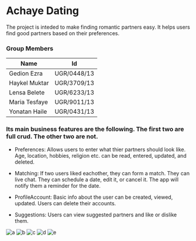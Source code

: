 # Achaye Dating
The project is inteded to make finding romantic partners easy. It helps users find good partners based on their preferences.
### Group Members
| Name | Id |
| -------- | ------- |
| Gedion Ezra  | UGR/0448/13 |
| Haykel Muktar | UGR/3709/13 |
| Lensa Belete    | UGR/6233/13 |
| Maria Tesfaye  | UGR/9011/13 |
| Yonatan Haile | UGR/0431/13 |
### Its main business features are the following. The first two are full crud. The other two are not.

* Preferences: Allows users to enter what thier partners should look like. Age, location, hobbies, religion etc. can be read, entered, updated, and deleted. 
* Matching: If two users liked eachother, they can form a match. They can live chat. They can schedule a date, edit it, or cancel it. The app will notify them a reminder for the date.

* ProfileAccount: Basic info about the user can be created, viewed, updated. Users can delete their accounts.
* Suggestions: Users can view suggested partners and like or dislike them.


![a](https://github.com/hayk2377/Achaye/assets/99685585/4955fa51-4f83-41b7-8097-5ff9dc05a691)
![b](https://github.com/hayk2377/Achaye/assets/99685585/77c625f9-34f6-4c15-a46c-56184bf8b992)
![c](https://github.com/hayk2377/Achaye/assets/99685585/96cbfb8c-f13b-43c0-9985-9867443cc1fc)
![d](https://github.com/hayk2377/Achaye/assets/99685585/e445ad5a-b37e-40c7-955a-426c5dbb2ea7)
![e](https://github.com/hayk2377/Achaye/assets/99685585/32c9b78d-bc4b-4e37-a55d-7c03b491fc76)
